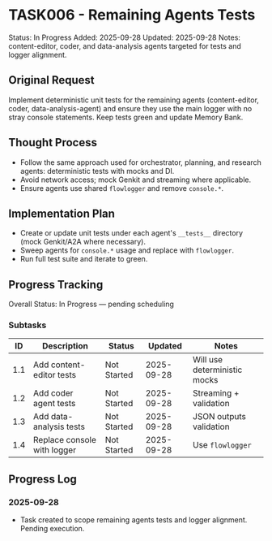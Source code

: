 # TASK006 - Remaining Agents Tests

Status: In Progress
Added: 2025-09-28
Updated: 2025-09-28
Notes: content-editor, coder, and data-analysis agents targeted for tests and logger alignment.

## Original Request
Implement deterministic unit tests for the remaining agents (content-editor, coder, data-analysis-agent) and ensure they use the main logger with no stray console statements. Keep tests green and update Memory Bank.

## Thought Process
 
- Follow the same approach used for orchestrator, planning, and research agents: deterministic tests with mocks and DI.
- Avoid network access; mock Genkit and streaming where applicable.
- Ensure agents use shared `flowlogger` and remove `console.*`.

## Implementation Plan
 
- Create or update unit tests under each agent's `__tests__` directory (mock Genkit/A2A where necessary).
- Sweep agents for `console.*` usage and replace with `flowlogger`.
- Run full test suite and iterate to green.

## Progress Tracking

Overall Status: In Progress — pending scheduling

### Subtasks

| ID | Description | Status | Updated | Notes |
|----|-------------|--------|---------|-------|
| 1.1 | Add content-editor tests | Not Started | 2025-09-28 | Will use deterministic mocks |
| 1.2 | Add coder agent tests | Not Started | 2025-09-28 | Streaming + validation |
| 1.3 | Add data-analysis tests | Not Started | 2025-09-28 | JSON outputs validation |
| 1.4 | Replace console with logger | Not Started | 2025-09-28 | Use `flowlogger` |

## Progress Log
### 2025-09-28

- Task created to scope remaining agents tests and logger alignment. Pending execution.
